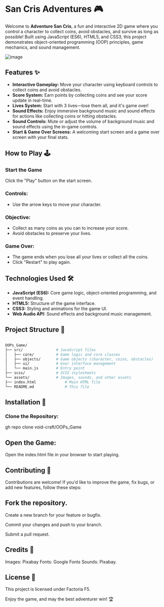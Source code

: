 # San Cris Adventures 🎮

Welcome to **Adventure San Cris**, a fun and interactive 2D game where you control a character to collect coins, avoid obstacles, and survive as long as possible! Built using JavaScript (ES6), HTML5, and CSS3, this project demonstrates object-oriented programming (OOP) principles, game mechanics, and sound management.

![image](https://github.com/user-attachments/assets/28401db0-f362-4b27-9bc3-d607796508bd)

## Features ✨
- **Interactive Gameplay:** Move your character using keyboard controls to collect coins and avoid obstacles.
- **Score System:** Earn points by collecting coins and see your score update in real-time.
- **Lives System:** Start with 3 lives—lose them all, and it's game over!
- **Sound Effects:** Enjoy immersive background music and sound effects for actions like collecting coins or hitting obstacles.
- **Sound Controls:** Mute or adjust the volume of background music and sound effects using the in-game controls.
- **Start & Game Over Screens:** A welcoming start screen and a game over screen with your final stats.

## How to Play 🕹️
### Start the Game
Click the "Play" button on the start screen.

### Controls:
- Use the arrow keys to move your character.

### Objective:
- Collect as many coins as you can to increase your score.
- Avoid obstacles to preserve your lives.

### Game Over:
- The game ends when you lose all your lives or collect all the coins.
- Click "Restart" to play again.

## Technologies Used 🛠️
- **JavaScript (ES6):** Core game logic, object-oriented programming, and event handling.
- **HTML5:** Structure of the game interface.
- **CSS3:** Styling and animations for the game UI.
- **Web Audio API:** Sound effects and background music management.

## Project Structure 📂

```bash

OOPs_Game/
├── src/               # JavaScript files
│   ├── core/          # Game logic and core classes
│   ├── objects/       # Game objects (character, coins, obstacles)
│   ├── ui/            # User interface management
│   └── main.js        # Entry point
├── scss/              # SCSS stylesheets
└── assets/            # Images, sounds, and other assets
├── index.html             # Main HTML file
└── README.md              # This file

```

## Installation 🚀

### Clone the Repository:
gh repo clone void-craft/OOPs_Game

## Open the Game:

Open the index.html file in your browser to start playing.

## Contributing 🤝
Contributions are welcome! If you'd like to improve the game, fix bugs, or add new features, follow these steps:

## Fork the repository.

Create a new branch for your feature or bugfix.

Commit your changes and push to your branch.

Submit a pull request.

## Credits 🙏
Images: Pixabay
Fonts: Google Fonts
Sounds: Pixabay.

## License 📜
This project is licensed under Factoria F5.

Enjoy the game, and may the best adventurer win! 🏆
